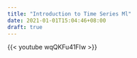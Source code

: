 ```yaml
---
title: "Introduction to Time Series Ml"
date: 2021-01-01T15:04:46+08:00
draft: true
---
```


{{< youtube wqQKFu41FIw >}}

